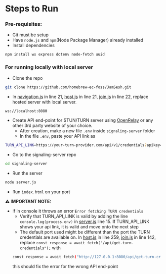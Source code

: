 # Steps to Run 
### Pre-requisites: 
- Git must be setup
- Have `node.js` and `npm`(Node Package Manager) already installed
- Install dependencies 
```bash 
npm install ws express dotenv node-fetch uuid
```

### For running locally with local server
- Clone the repo 
```bash
git clone https://github.com/homebrew-ec-foss/JamSesh.git
```
- In [navigation.js](../public/js/navigation.js) in line 21,  [host.js](../public/js/host.js) in line 21, [join.js](../public/js/join.js) in line 22, replace hosted server with local server. 
```bash 
ws://localhost:8080
```
- Create API end-point for STUN/TURN server using [OpenRelay](https://www.metered.ca/tools/openrelay/) or any other 3rd party website of your choice.
    - After creation, make a new file `.env` inside `signaling-server` folder
    - In the file `.env`, paste your API link as
```bash
TURN_API_LINK=https://your-turn-provider.com/api/v1/credentials?apikey=YOUR_API_KEY
``` 
- Go to the signaling-server repo 
```bash
cd signaling-server
```
- Run the server 
```bash
node server.js
```
- Run `index.html` on your port

**⚠️ IMPORTANT NOTE:** 
- If in console it throws an error `Error fetching TURN credentials`
    - Verify that TURN_API_LINK is valid by adding the line `console.log(process.env)` in [server.js](../signaling-server/server.js) line 15. If TURN_API_LINK shows your api link, it is valid and move onto the next step
    - The default port used might be different than the port the TURN credentials are available on.  In [host.js](../public/js/host.js) in line 259, [join.js](../public/js/join.js) in line 142, replace `const response = await fetch("/api/get-turn-credentials");` with 
    ```bash 
    const response = await fetch("http://127.0.0.1:8080/api/get-turn-credentials");
    ```
    this should fix the error for the wrong API end-point